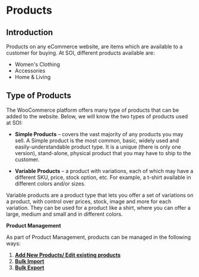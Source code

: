 #   **Products**

## **Introduction**

Products on any eCommerce website, are items which are available to a customer for buying. At SOI, different products available are:

-   Women's Clothing
-   Accessories
-   Home & Living

##  **Type of Products**

The WooCommerce platform offers many type of products that can be added to the website. Below, we will know the two types of products used at SOI:

*   **Simple Products** – covers the vast majority of any products you may sell. A Simple product is the most common, basic, widely used and easily-understandable product type. It is a unique (there is only one version), stand-alone, physical product that you may have to ship to the customer. 

*   **Variable Products** – a product with variations, each of which may have a different SKU, price, stock option, etc. For example, a t-shirt available in different colors and/or sizes.

Variable products are a product type that lets you offer a set of variations on a product, with control over prices, stock, image and more for each variation. They can be used for a product like a shirt, where you can offer a large, medium and small and in different colors.

**Product Management**

As part of Product Management, products can be managed in the following ways:

1.  [**Add New Products/ Edit existing products**](Add-Products.md)
2.  [**Bulk Import**](Bulk-Import.md)
3.  [**Bulk Export**](Bulk-Export.md)

